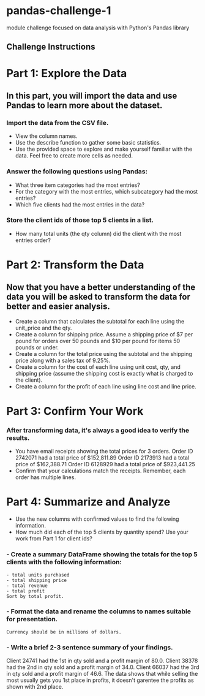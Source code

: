 # pandas-challenge-1
module challenge focused on data analysis with Python's Pandas library

## Challenge Instructions
# Part 1: Explore the Data
## In this part, you will import the data and use Pandas to learn more about the dataset.
### Import the data from the CSV file.
- View the column names.
- Use the describe function to gather some basic statistics.
- Use the provided space to explore and make yourself familiar with the data. Feel free to create more cells as needed.
### Answer the following questions using Pandas:
- What three item categories had the most entries?
- For the category with the most entries, which subcategory had the most entries?
- Which five clients had the most entries in the data?
### Store the client ids of those top 5 clients in a list.
- How many total units (the qty column) did the client with the most entries order?

# Part 2: Transform the Data
## Now that you have a better understanding of the data you will be asked to transform the data for better and easier analysis.
- Create a column that calculates the subtotal for each line using the unit_price and the qty.
- Create a column for shipping price. Assume a shipping price of $7 per pound for orders over 50 pounds and $10 per pound for items 50 pounds or under.
- Create a column for the total price using the subtotal and the shipping price along with a sales tax of 9.25%.
- Create a column for the cost of each line using unit cost, qty, and shipping price (assume the shipping cost is exactly what is charged to the client).
- Create a column for the profit of each line using line cost and line price.

# Part 3: Confirm Your Work
### After transforming data, it's always a good idea to verify the results.
- You have email receipts showing the total prices for 3 orders.
    Order ID 2742071 had a total price of $152,811.89
    Order ID 2173913 had a total price of $162,388.71
    Order ID 6128929 had a total price of $923,441.25
- Confirm that your calculations match the receipts. Remember, each order has multiple lines.

# Part 4: Summarize and Analyze
- Use the new columns with confirmed values to find the following information.
- How much did each of the top 5 clients by quantity spend?
    Use your work from Part 1 for client ids?

### - Create a summary DataFrame showing the totals for the top 5 clients with the following information:
    - total units purchased
    - total shipping price
    - total revenue
    - total profit
    Sort by total profit.
### - Format the data and rename the columns to names suitable for presentation.
    Currency should be in millions of dollars.
### - Write a brief 2-3 sentence summary of your findings.
Client 24741 had the 1st in qty sold and a profit margin of 80.0.
Client 38378 had the 2nd in qty sold and a profit margin of 34.0.
Client 66037 had the 3rd in qty sold and a profit margin of 46.6.
The data shows that while selling the most usually gets you 1st place in profits, it doesn't garentee the profits as shown with 2nd place.
